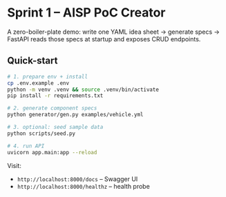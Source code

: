 # Sprint 1 – AISP PoC Creator

A zero-boiler-plate demo: write one YAML idea sheet → generate specs →  
FastAPI reads those specs at startup and exposes CRUD endpoints.

## Quick-start

```bash
# 1. prepare env + install
cp .env.example .env
python -m venv .venv && source .venv/bin/activate
pip install -r requirements.txt

# 2. generate component specs
python generator/gen.py examples/vehicle.yml

# 3. optional: seed sample data
python scripts/seed.py

# 4. run API
uvicorn app.main:app --reload
```

Visit:

* `http://localhost:8000/docs` – Swagger UI  
* `http://localhost:8000/healthz` – health probe